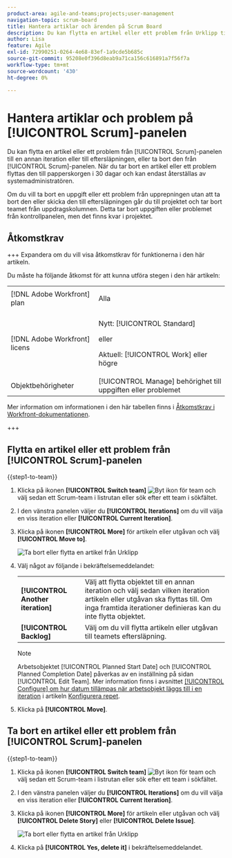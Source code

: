 ```yaml
---
product-area: agile-and-teams;projects;user-management
navigation-topic: scrum-board
title: Hantera artiklar och ärenden på Scrum Board
description: Du kan flytta en artikel eller ett problem från Urklipp till en annan upprepning eller till eftersläpningen, eller ta bort det från Urklipp. När du tar bort en artikel eller ett problem flyttas den till papperskorgen i 30 dagar och kan endast återställas av systemadministratören.
author: Lisa
feature: Agile
exl-id: 72990251-0264-4e68-83ef-1a9cde5b685c
source-git-commit: 95208e0f396d8eab9a71ca156c616891a7f56f7a
workflow-type: tm+mt
source-wordcount: '430'
ht-degree: 0%

---
```


# Hantera artiklar och problem på [!UICONTROL Scrum]-panelen

Du kan flytta en artikel eller ett problem från [!UICONTROL Scrum]-panelen till en annan iteration eller till eftersläpningen, eller ta bort den från [!UICONTROL Scrum]-panelen. När du tar bort en artikel eller ett problem flyttas den till papperskorgen i 30 dagar och kan endast återställas av systemadministratören.

Om du vill ta bort en uppgift eller ett problem från upprepningen utan att ta bort den eller skicka den till eftersläpningen går du till projektet och tar bort teamet från uppdragskolumnen. Detta tar bort uppgiften eller problemet från kontrollpanelen, men det finns kvar i projektet.

## Åtkomstkrav

+++ Expandera om du vill visa åtkomstkrav för funktionerna i den här artikeln.

Du måste ha följande åtkomst för att kunna utföra stegen i den här artikeln:

<table style="table-layout:auto"> 
 <tbody> 
  <tr> 
   <td role="rowheader">[!DNL Adobe Workfront] plan</td> 
   <td> <p>Alla</p> </td> 
  </tr> 
  <tr> 
   <td role="rowheader">[!DNL Adobe Workfront] licens</td> 
   <td> <p>Nytt: [!UICONTROL Standard]</p> 
   eller
   <p>Aktuell: [!UICONTROL Work] eller högre</p> </td> 
  </tr>
   <tr> 
   <td role="rowheader">Objektbehörigheter</td> 
   <td>[!UICONTROL Manage] behörighet till uppgiften eller problemet </td> 
  </tr>
 </tbody> 
</table>

Mer information om informationen i den här tabellen finns i [Åtkomstkrav i Workfront-dokumentationen](/help/quicksilver/administration-and-setup/add-users/access-levels-and-object-permissions/access-level-requirements-in-documentation.md).

+++

## Flytta en artikel eller ett problem från [!UICONTROL Scrum]-panelen

{{step1-to-team}}

1. Klicka på ikonen **[!UICONTROL Switch team]** ![Byt ikon för team](assets/switch-team-icon.png) och välj sedan ett Scrum-team i listrutan eller sök efter ett team i sökfältet.
1. I den vänstra panelen väljer du **[!UICONTROL Iterations]** om du vill välja en viss iteration eller **[!UICONTROL Current Iteration]**.
1. Klicka på ikonen **[!UICONTROL More]** för artikeln eller utgåvan och välj **[!UICONTROL Move to]**.

   ![Ta bort eller flytta en artikel från Urklipp](assets/scrum-delete-move-story.png)

1. Välj något av följande i bekräftelsemeddelandet:

   <table style="table-layout:auto">
    <tr>
        <td><strong>[!UICONTROL Another iteration]</strong></td>
        <td>Välj att flytta objektet till en annan iteration och välj sedan vilken iteration artikeln eller utgåvan ska flyttas till. Om inga framtida iterationer definieras kan du inte flytta objektet.</td>
    </tr>
    <tr>
        <td><strong>[!UICONTROL Backlog]</strong></td>
        <td>Välj om du vill flytta artikeln eller utgåvan till teamets eftersläpning.</td>
    </tr>
   </table>

   >[!NOTE]
   >
   >Arbetsobjektet [!UICONTROL Planned Start Date] och [!UICONTROL Planned Completion Date] påverkas av en inställning på sidan [!UICONTROL Edit Team]. Mer information finns i avsnittet [[!UICONTROL Configure] om hur datum tillämpas när arbetsobjekt läggs till i en iteration](../../../agile/get-started-with-agile-in-workfront/configure-scrum.md#configur5) i artikeln [Konfigurera repet](../../../agile/get-started-with-agile-in-workfront/configure-scrum.md).

1. Klicka på **[!UICONTROL Move]**.

## Ta bort en artikel eller ett problem från [!UICONTROL Scrum]-panelen

{{step1-to-team}}

1. Klicka på ikonen **[!UICONTROL Switch team]** ![Byt ikon för team](assets/switch-team-icon.png) och välj sedan ett Scrum-team i listrutan eller sök efter ett team i sökfältet.
1. I den vänstra panelen väljer du **[!UICONTROL Iterations]** om du vill välja en viss iteration eller **[!UICONTROL Current Iteration]**.
1. Klicka på ikonen **[!UICONTROL More]** för artikeln eller utgåvan och välj **[!UICONTROL Delete Story]** eller **[!UICONTROL Delete Issue]**.

   ![Ta bort eller flytta en artikel från Urklipp](assets/scrum-delete-move-story.png)

1. Klicka på **[!UICONTROL Yes, delete it]** i bekräftelsemeddelandet.
